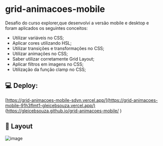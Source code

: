 # grid-animacoes-mobile

Desafio do curso explorer,que desenvolvi a versão mobile e desktop e foram aplicados os seguintes conceitos:
- Utilizar variáveis no CSS;
- Aplicar cores utilizando HSL;
- Utilizar transições e transformações no CSS;
- Utilizar animações no CSS;
- Saber utilizar corretamente Grid Layout;
- Aplicar filtros em imagens no CSS;
- Utilização da função clamp no CSS;

## 💻 Deploy: 
[https://grid-animacoes-mobile-sdvn.vercel.app/](https://grid-animacoes-mobile-91h3flmt1-gleicebsouza.vercel.app/)
(https://gleicebsouza.github.io/grid-animacoes-mobile/ )

## 🔖 Layout
![image](https://user-images.githubusercontent.com/61830297/196005434-79d0c480-db61-4d8d-8d47-372220729b4d.png)
